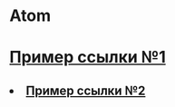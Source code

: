 # Atom
<!DOCTYPE HTML>
<html>
<head>
<title>Пример сайта с кликабельными словами</title>
</head>
<body>
<h1><a href="index1.html">Пример ссылки №1 </a></h1>
<h2><li><a href="index2.html">Пример ссылки №2 </a></li></h2>
</body>
</html>
